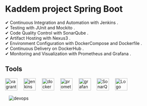 # Kaddem project Spring Boot

✔ Continuous Integration and Automation with Jenkins .  
✔ Testing with JUnit and Mockito .  
✔ Code Quality Control with SonarQube .  
✔ Artifact Hosting with Nexus3 .  
✔ Environment Configuration with DockerCompose and Dockerfile .  
✔ Continuous Delivery on DockerHub .  
✔ Monitoring and Visualization with Prometheus and Grafana .  

## Tools

<div align="left">
  <img src="https://cdn.jsdelivr.net/gh/devicons/devicon/icons/vagrant/vagrant-original.svg" height="40" alt="vagrant logo" />
  <img width="12" />
  <img src="https://skillicons.dev/icons?i=jenkins" height="40" alt="jenkins logo" />
  <img width="12" />
  <img src="https://cdn.simpleicons.org/docker/2496ED" height="40" alt="docker logo" />
  <img width="12" />
  <img src="https://cdn.simpleicons.org/prometheus/E6522C" height="40" alt="prometheus logo" />
  <img width="12" />
  <img src="https://cdn.simpleicons.org/grafana/F46800" height="40" alt="grafana logo" />
  <img width="12" />
  <img src="https://cdn.simpleicons.org/sonarqube/4E9BCD" height="40" alt="SonarQube logo" />
  <img width="12" />
  <img src="https://worldvectorlogo.com/logos/sonatype-logo.svg" height="40" alt="Logo de Sonatype Nexus Repository" />
</div>

  <img width="12" />![devops](https://github.com/user-attachments/assets/e071a825-040c-4f11-a119-1bb089d9b050)


